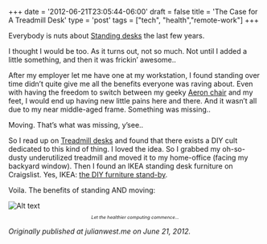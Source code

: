 +++
date = '2012-06-21T23:05:44-06:00'
draft = false
title = 'The Case for A Treadmill Desk'
type = 'post'
tags = ["tech", "health","remote-work"]
+++

Everybody is nuts about <a href="http://en.wikipedia.org/wiki/Standing_desk">Standing desks</a> the last few years.<br />

I thought I would be too. As it turns out, not so much. Not until I added a little something, and then it was frickin’ awesome..<br />

After my employer let me have one at my workstation, I found standing over time didn’t quite give me all the benefits everyone was raving about. Even with having the freedom to switch between my geeky <a href="http://www.hermanmiller.com/Products/Aeron-Chairs">Aeron chair</a> and my feet, I would end up having new little pains here and there. And it wasn’t all due to my near middle-aged frame. Something was missing..<br />

Moving. That’s what was missing, y’see..<br />

So I read up on <a href="http://www.macworld.com/article/1156988/treadmilldesk.html">Treadmill desks</a> and found that there exists a DIY cult dedicated to this kind of thing. I loved the idea. So I grabbed my oh-so-dusty underutilized treadmill and moved it to my home-office (facing my backyard window). Then I found an IKEA standing desk furniture on Craigslist. Yes, IKEA: <a href="http://www.ikeahackers.net/">the DIY furniture stand-by</a>.<br />

Voila. The benefits of standing AND moving:<br />

<div>
  <img src="https://julianwest.me/Blog/posts/images/treadmill_desk.jpg" alt="Alt text">
</div>
<div style="font-size: 9px;">
<p style="text-align: center;"><i>Let the healthier computing commence...</i></p>
</div>


<i>Originally published at julianwest.me on June 21, 2012.</i>